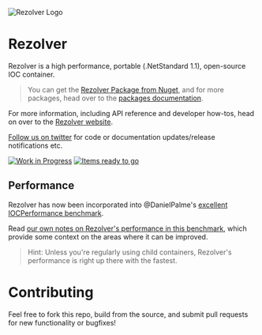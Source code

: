 ![Rezolver Logo](https://raw.githubusercontent.com/ZolutionSoftware/Rezolver/master/doc/Rezolver.Documentation/Content/rz_square_white_on_orange_256x256.png)

Rezolver
========

Rezolver is a high performance, portable (.NetStandard 1.1), open-source IOC container.

> You can get the [Rezolver Package from Nuget](https://www.nuget.org/packages/Rezolver/), and for more 
> packages, head over to the [packages documentation](http://rezolver.co.uk/developers/docs/nuget-packages/index.html).

For more information, including API reference and developer how-tos, head on over to the 
[Rezolver website](http://rezolver.co.uk).

[Follow us on twitter](https://twitter.com/RezolverIOC) for code or documentation updates/release notifications etc.

[![Work in Progress](https://badge.waffle.io/ZolutionSoftware/Rezolver.png?label=in%20progress&title=In%20Progress)](http://waffle.io/ZolutionSoftware/Rezolver) 
[![Items ready to go](https://badge.waffle.io/ZolutionSoftware/Rezolver.png?label=ready&title=Ready)](http://waffle.io/ZolutionSoftware/Rezolver)

## Performance

Rezolver has now been incorporated into @DanielPalme's [excellent IOCPerformance benchmark](http://www.palmmedia.de/Blog/2011/8/30/ioc-container-benchmark-performance-comparison).

Read [our own notes on Rezolver's performance in this benchmark](http://rezolver.co.uk/developers/docs/benchmarks.html), which provide some context on the areas where it can be improved.

> Hint: Unless you're regularly using child containers, Rezolver's performance is right up there with the fastest.

# Contributing

Feel free to fork this repo, build from the source, and submit pull requests for new functionality or bugfixes!

